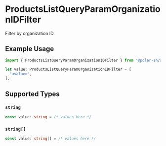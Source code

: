 # ProductsListQueryParamOrganizationIDFilter

Filter by organization ID.

## Example Usage

```typescript
import { ProductsListQueryParamOrganizationIDFilter } from "@polar-sh/sdk/models/operations";

let value: ProductsListQueryParamOrganizationIDFilter = [
  "<value>",
];
```

## Supported Types

### `string`

```typescript
const value: string = /* values here */
```

### `string[]`

```typescript
const value: string[] = /* values here */
```

